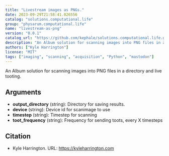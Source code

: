 ```yaml
---
title: "Livestream images as PNGs."
date: 2023-09-29T21:58:41.026556
catalog: "solutions.computational.life"
group: "physarum.computational.life"
name: "livestream-as-png"
version: "0.0.1"
catalog_url: "https://github.com/kephale/solutions.computational.life.git"
description: "An Album solution for scanning images into PNG files in a directory and live tooting."
authors: ["Kyle Harrington"]
license: "MIT"
tags: ["imaging", "scanning", "acquisition", "Python", "mastodon"]
---
```


An Album solution for scanning images into PNG files in a directory and live tooting.

## Arguments

- **output_directory** (string): Directory for saving results.
- **device** (string): Device id for scanimage to use
- **timestep** (string): Timestep for scanning
- **toot_frequency** (string): Frequency for sending toots, every X timesteps

## Citation

- Kyle Harrington.
  URL: https://kyleharrington.com

